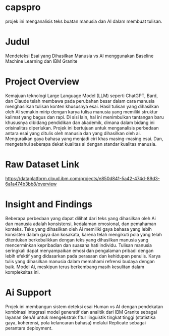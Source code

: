 # capspro
projek ini menganalisis teks buatan manusia dan AI dalam membuat tulisan.

# Judul 
Mendeteksi Esai yang Dihasilkan Manusia vs AI menggunakan Baseline Machine Learning dan IBM Granite

# Project Overview
Kemajuan teknologi Large Language Model (LLM) seperti ChatGPT, Bard, dan Claude telah membawa pada perubahan besar dalam cara manusia menghasilkan tulisan konten khususnya esai. Hasil tulisan yang dihasilkan oleh AI semakin mirip dengan karya tulisa manusia yang memiliki struktur kalimat yang bagus dan rapi. Di sisi lain, hal ini menimbulkan tantangan baru khususnya dibidang pendidikan dan akademik, dimana dalam bidang ini orisinalitas diperlukan. Projek ini bertujuan untuk menganalisis perbedaan antara esai yang ditulis oleh manusia dan yang dihasilkan oleh ai. Menguraikan gaya bahasa yang menjadi ciri khas masing-masing esai. Dan, mengetahui seberapa dekat kualitas ai dengan standar kualitas manusia.

# Raw Dataset Link
https://dataplatform.cloud.ibm.com/projects/e850d841-5a42-474d-89d3-6a1a474b3bb8/overview

# Insight and Findings
Beberapa perbedaan yang dapat dilihat dari teks yang dihasilkan oleh Ai dan manusia adalah konsistensi, kedalaman emosional, dan pemahaman konteks. Teks yang dihasilkan oleh Ai memiliki gaya bahasa yang lebih konsisten dalam gaya dan kosakata, karena telah mengikuti pola yang telah ditentukan berkebalikkan dengan teks yang dihasilkan manusia yang mencerminkan kepribadian dan suasana hati individu. Tulisan manusia seringkali dapat menyampaikan emosi dan pengalaman pribadi dengan lebih efektif yang didasarkan pada perasaan dan kehidupan penulis. Karya tulis yang dihasilkan manusia dalam memahami refrensi budaya dengan baik. Model Ai, meskipun terus berkembang masih kesulitan dalam kompleksitas ini.

# Ai Support 
Projek ini membangun sistem deteksi esai Human vs AI dengan pendekatan kombinasi integrasi model generatif dan analitik dari IBM Granite sebagai layanan GenAI untuk mengekstrak fitur linguistik tingkat tinggi (statistika gaya, koherensi, pola kelancaran bahasa) melalui Replicate sebagai perantara deployment.

